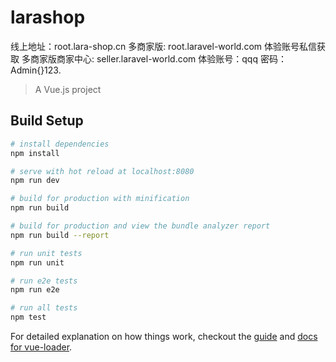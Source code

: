 # larashop

  线上地址：root.lara-shop.cn
  多商家版: root.laravel-world.com
  体验账号私信获取
  多商家版商家中心: seller.laravel-world.com 体验账号：qqq 密码：Admin{}123.

> A Vue.js project

## Build Setup

``` bash
# install dependencies
npm install

# serve with hot reload at localhost:8080
npm run dev

# build for production with minification
npm run build

# build for production and view the bundle analyzer report
npm run build --report

# run unit tests
npm run unit

# run e2e tests
npm run e2e

# run all tests
npm test
```

For detailed explanation on how things work, checkout the [guide](http://vuejs-templates.github.io/webpack/) and [docs for vue-loader](http://vuejs.github.io/vue-loader).
